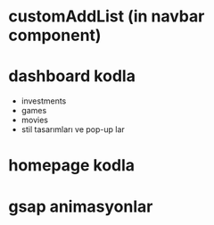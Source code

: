 # customAddList (in navbar component)
 
# dashboard kodla
- investments
- games
- movies 
- stil tasarımları ve pop-up lar

# homepage kodla
# gsap animasyonlar
